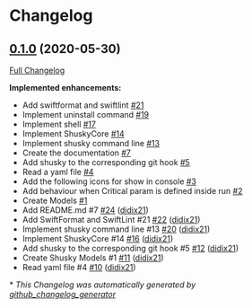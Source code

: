 # Changelog

## [0.1.0](https://github.com/didix21/Shusky/tree/0.1.0) (2020-05-30)

[Full Changelog](https://github.com/didix21/Shusky/compare/f8da1c4821e5b22cfc8cee7a8121185678341e70...0.1.0)

**Implemented enhancements:**

- Add swiftformat and swiftlint [\#21](https://github.com/didix21/Shusky/issues/21)
- Implement uninstall command [\#19](https://github.com/didix21/Shusky/issues/19)
- Implement shell [\#17](https://github.com/didix21/Shusky/issues/17)
- Implement ShuskyCore [\#14](https://github.com/didix21/Shusky/issues/14)
- Implement shusky command line [\#13](https://github.com/didix21/Shusky/issues/13)
- Create the documentation [\#7](https://github.com/didix21/Shusky/issues/7)
- Add shusky to the corresponding git hook [\#5](https://github.com/didix21/Shusky/issues/5)
- Read a yaml file [\#4](https://github.com/didix21/Shusky/issues/4)
- Add the following icons for show in console [\#3](https://github.com/didix21/Shusky/issues/3)
- Add behaviour when Critical param is defined inside run [\#2](https://github.com/didix21/Shusky/issues/2)
- Create Models [\#1](https://github.com/didix21/Shusky/issues/1)
- Add README.md \#7 [\#24](https://github.com/didix21/Shusky/pull/24) ([didix21](https://github.com/didix21))
- Add SwiftFormat and SwiftLint \#21 [\#22](https://github.com/didix21/Shusky/pull/22) ([didix21](https://github.com/didix21))
- Implement shusky command line \#13 [\#20](https://github.com/didix21/Shusky/pull/20) ([didix21](https://github.com/didix21))
- Implement ShuskyCore \#14 [\#16](https://github.com/didix21/Shusky/pull/16) ([didix21](https://github.com/didix21))
- Add shusky to the corresponding git hook \#5 [\#12](https://github.com/didix21/Shusky/pull/12) ([didix21](https://github.com/didix21))
- Create Shusky Models \#1 [\#11](https://github.com/didix21/Shusky/pull/11) ([didix21](https://github.com/didix21))
- Read yaml file \#4 [\#10](https://github.com/didix21/Shusky/pull/10) ([didix21](https://github.com/didix21))



\* *This Changelog was automatically generated by [github_changelog_generator](https://github.com/github-changelog-generator/github-changelog-generator)*
